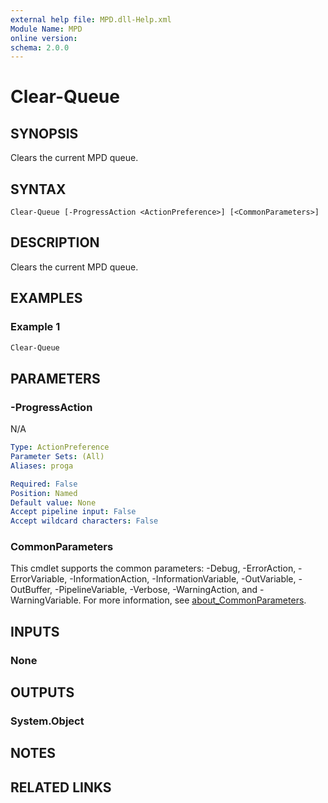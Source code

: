 ```yaml
---
external help file: MPD.dll-Help.xml
Module Name: MPD
online version:
schema: 2.0.0
---
```


# Clear-Queue

## SYNOPSIS
Clears the current MPD queue.

## SYNTAX

```
Clear-Queue [-ProgressAction <ActionPreference>] [<CommonParameters>]
```

## DESCRIPTION
Clears the current MPD queue.

## EXAMPLES

### Example 1
```powershell
Clear-Queue
```

## PARAMETERS

### -ProgressAction
N/A

```yaml
Type: ActionPreference
Parameter Sets: (All)
Aliases: proga

Required: False
Position: Named
Default value: None
Accept pipeline input: False
Accept wildcard characters: False
```

### CommonParameters
This cmdlet supports the common parameters: -Debug, -ErrorAction, -ErrorVariable, -InformationAction, -InformationVariable, -OutVariable, -OutBuffer, -PipelineVariable, -Verbose, -WarningAction, and -WarningVariable. For more information, see [about_CommonParameters](http://go.microsoft.com/fwlink/?LinkID=113216).

## INPUTS

### None

## OUTPUTS

### System.Object
## NOTES

## RELATED LINKS
